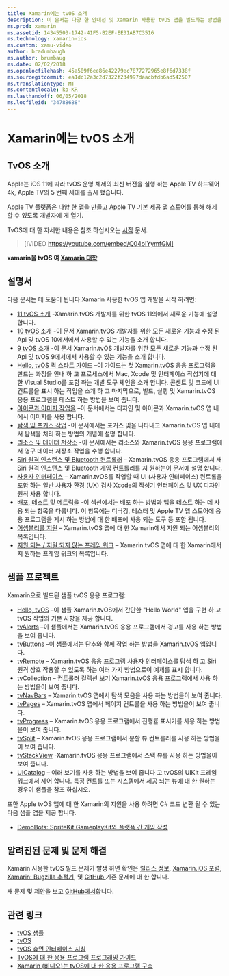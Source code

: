 ```yaml
---
title: Xamarin에는 tvOS 소개
description: 이 문서는 다양 한 안내선 및 Xamarin 사용한 tvOS 앱을 빌드하는 방법을 보여 주는 샘플에 링크 합니다. 이러한 가이드는 사용자 인터페이스 개발, 데이터 저장소, 아이콘 등과 같은 다양 한 기능을 설명합니다.
ms.prod: xamarin
ms.assetid: 14345503-1742-41F5-B2EF-EE31AB7C3516
ms.technology: xamarin-ios
ms.custom: xamu-video
author: bradumbaugh
ms.author: brumbaug
ms.date: 02/02/2018
ms.openlocfilehash: 45a509f6ee86e42279ec7877272965e8f6d7338f
ms.sourcegitcommit: ea1dc12a3c2d7322f234997daacbfdb6ad542507
ms.translationtype: MT
ms.contentlocale: ko-KR
ms.lasthandoff: 06/05/2018
ms.locfileid: "34788688"
---
```

# <a name="introduction-to-tvos-in-xamarin"></a>Xamarin에는 tvOS 소개

## <a name="introducing-tvos"></a>TvOS 소개

Apple는 iOS 11에 따라 tvOS 운영 체제의 최신 버전을 실행 하는 Apple TV 하드웨어 4k, Apple TV의 5 번째 세대를 출시 했습니다.

Apple TV 플랫폼은 다양 한 앱을 만들고 Apple TV 기본 제공 앱 스토어를 통해 해제할 수 있도록 개발자에 게 열기.

TvOS에 대 한 자세한 내용은 참조 하십시오는 [시작](~/ios/tvos/get-started/index.md) 문서.

> [!VIDEO https://youtube.com/embed/Q04oIYymfGM]

**xamarin을 tvOS 여 [Xamarin 대학](https://university.xamarin.com/)**

## <a name="documentation"></a>설명서

다음 문서는 데 도움이 됩니다 Xamarin 사용한 tvOS 앱 개발을 시작 하려면:

- [11 tvOS 소개](~/ios/tvos/platform/introduction-to-tvos11.md) -Xamarin.tvOS 개발자를 위한 tvOS 11의에서 새로운 기능에 설명 합니다.
- [10 tvOS 소개](~/ios/tvos/platform/introduction-to-tvos10/index.md) -이 문서 Xamarin.tvOS 개발자를 위한 모든 새로운 기능과 수정 된 Api 및 tvOS 10에서에서 사용할 수 있는 기능을 소개 합니다.
- [9 tvOS 소개](~/ios/tvos/platform/tvos9.md) -이 문서 Xamarin.tvOS 개발자를 위한 모든 새로운 기능과 수정 된 Api 및 tvOS 9에서에서 사용할 수 있는 기능을 소개 합니다. 
- [Hello, tvOS 퀵 스타트 가이드](~/ios/tvos/get-started/hello-tvos.md) –이 가이드는 첫 Xamarin.tvOS 응용 프로그램을 만드는 과정을 안내 하 고 프로세스에서 Mac, Xcode 및 인터페이스 작성기에 대 한 Visual Studio를 포함 하는 개발 도구 체인을 소개 합니다. 콘센트 및 코드에 UI 컨트롤을 표시 하는 작업을 소개 하 고 마지막으로, 빌드, 실행 및 Xamarin.tvOS 응용 프로그램을 테스트 하는 방법을 보여 줍니다.
- [아이콘과 이미지 작업을](~/ios/tvos/app-fundamentals/icons-images.md) –이 문서에서는 디자인 및 아이콘과 Xamarin.tvOS 앱 내에서 이미지를 사용 합니다.
- [탐색 및 포커스 작업](~/ios/tvos/app-fundamentals/navigation-focus.md) -이 문서에서는 포커스 및을 나타내고 Xamarin.tvOS 앱 내에서 탐색을 처리 하는 방법의 개념에 설명 합니다.
- [리소스 및 데이터 저장소](~/ios/tvos/app-fundamentals/resources-data-storage.md) -이 문서에서는 리소스와 Xamarin.tvOS 응용 프로그램에서 영구 데이터 저장소 작업을 수행 합니다.
- [Siri 원격 인스턴스 및 Bluetooth 컨트롤러](~/ios/tvos/platform/remote-bluetooth.md) – Xamarin.tvOS 응용 프로그램에서 새 Siri 원격 인스턴스 및 Bluetooth 게임 컨트롤러를 지 원하는이 문서에 설명 합니다.
- [사용자 인터페이스](~/ios/tvos/user-interface/index.md) – Xamarin.tvOS를 작업할 때 UI (사용자 인터페이스) 컨트롤을 포함 하는 일반 사용자 환경 (UX) 검사 Xcode의 작성기 인터페이스 및 UX 디자인 원칙 사용 합니다.
- [배포, 테스트 및 메트릭을](~/ios/tvos/deploy-test/index.md) -이 섹션에서는 배포 하는 방법과 앱을 테스트 하는 데 사용 되는 항목을 다룹니다. 이 항목에는 디버깅, 테스터 및 Apple TV 앱 스토어에 응용 프로그램을 게시 하는 방법에 대 한 배포에 사용 되는 도구 등 포함 됩니다.
- [어셈블리를 지원](~/ios/tvos/internals/assemblies.md) – Xamarin.tvOS 앱에 대 한 Xamarin에서 지원 되는 어셈블리의 목록입니다.
- [지원 되는 / 지원 되지 않는 프레임 워크](~/ios/tvos/internals/frameworks.md) – Xamarin.tvOS 앱에 대 한 Xamarin에서 지 원하는 프레임 워크의 목록입니다.

## <a name="sample-projects"></a>샘플 프로젝트

Xamarin으로 빌드된 샘플 tvOS 응용 프로그램:

- [Hello, tvOS](https://developer.xamarin.com/samples/monotouch/tvos/Hello-tvOS/) –이 샘플 Xamarin.tvOS에서 간단한 "Hello World" 앱을 구현 하 고 tvOS 작업의 기본 사항을 제공 합니다.
- [tvAlerts](https://developer.xamarin.com/samples/monotouch/tvos/tvAlerts/) –이 샘플에서는 Xamarin.tvOS 응용 프로그램에서 경고를 사용 하는 방법을 보여 줍니다.
- [tvButtons](https://developer.xamarin.com/samples/monotouch/tvos/tvButtons/) –이 샘플에서는 단추와 함께 작업 하는 방법을 Xamarin.tvOS 앱입니다.
- [tvRemote](https://developer.xamarin.com/samples/monotouch/tvos/tvRemote/) – Xamarin.tvOS 응용 프로그램 사용자 인터페이스를 탐색 하 고 Siri 원격 상호 작용할 수 있도록 하는 여러 가지 방법으로이 예제를 표시 합니다.
- [tvCollection](https://developer.xamarin.com/samples/monotouch/tvos/tvCollection/) – 컨트롤러 컬렉션 보기 Xamarin.tvOS 응용 프로그램에서 사용 하는 방법을이 보여 줍니다.
- [tvNavBars](https://developer.xamarin.com/samples/monotouch/tvos/tvNavBars/) – Xamarin.tvOS 앱에서 탐색 모음을 사용 하는 방법을이 보여 줍니다.
- [tvPages](https://developer.xamarin.com/samples/monotouch/tvos/tvPages/) – Xamarin.tvOS 앱에서 페이지 컨트롤을 사용 하는 방법을이 보여 줍니다.
- [tvProgress](https://developer.xamarin.com/samples/monotouch/tvos/tvProgress/) – Xamarin.tvOS 응용 프로그램에서 진행률 표시기를 사용 하는 방법을이 보여 줍니다.
- [tvSplit](https://developer.xamarin.com/samples/monotouch/tvos/tvSplit/) – Xamarin.tvOS 응용 프로그램에서 분할 뷰 컨트롤러를 사용 하는 방법을이 보여 줍니다.
- [tvStackView](https://developer.xamarin.com/samples/monotouch/tvos/tvStackView/) -Xamarin.tvOS 응용 프로그램에서 스택 뷰를 사용 하는 방법을이 보여 줍니다.
- [UICatalog](https://developer.xamarin.com/samples/monotouch/tvos/UICatalog/) – 여러 보기를 사용 하는 방법을 보여 줍니다 고 tvOS의 UIKit 프레임 워크에서 제어 합니다. 특정 컨트롤 또는 시스템에서 제공 되는 뷰에 대 한 원하는 경우이 샘플을 참조 하십시오.

또한 Apple tvOS 앱에 대 한 Xamarin의 지원을 사용 하려면 C# 코드 변환 될 수 있는 다음 샘플 앱을 제공 합니다.

- [DemoBots: SpriteKit GameplayKit와 플랫폼 간 게임 작성](https://developer.apple.com/library/prerelease/tvos/samplecode/DemoBots/)

## <a name="known-issues-and-troubleshooting"></a>알려진된 문제 및 문제 해결

Xamarin 사용한 tvOS 빌드 문제가 발생 하면 확인은 [릴리스 정보](http://releases.xamarin.com/), [Xamarin.iOS 포럼](https://forums.xamarin.com/categories/ios), [Xamarin: Bugzilla 추적기](https://bugzilla.xamarin.com/query.cgi?product=iOS), 및 [GitHub ](https://github.com/xamarin/xamarin-macios/issues) 기존 문제에 대 한 합니다. 

새 문제 및 제안을 보고 [GitHub에서](https://github.com/xamarin/xamarin-macios/issues)합니다. 


## <a name="related-links"></a>관련 링크

- [tvOS 샘플](https://developer.xamarin.com/samples/tvos/all/)
- [tvOS](https://developer.apple.com/tvos/)
- [tvOS 휴먼 인터페이스 지침](https://developer.apple.com/tvos/human-interface-guidelines/)
- [TvOS에 대 한 응용 프로그램 프로그래밍 가이드](https://developer.apple.com/library/prerelease/tvos/documentation/General/Conceptual/AppleTV_PG/)
- [Xamarin (비디오)는 tvOS에 대 한 응용 프로그램 구축](https://university.xamarin.com/lightninglectures/tvos-with-xamarin)
